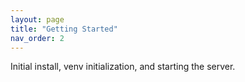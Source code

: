 ```yaml
---
layout: page
title: "Getting Started"
nav_order: 2
---
```


Initial install, venv initialization, and starting the server.
